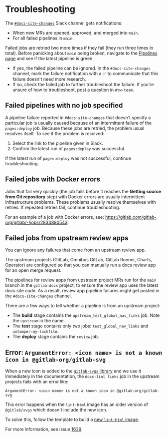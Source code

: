 # Troubleshooting

The [`#docs-site-changes`](https://gitlab.slack.com/archives/C011D3TA610) Slack
channel gets notifications:

- When new MRs are opened, approved, and merged into `main`.
- For all failed pipelines in `main`.

Failed jobs are retried two more times if they fail (they run three times in total).
Before panicking about `main` being broken, navigate to the
[Pipelines page](https://gitlab.com/gitlab-org/gitlab-docs/-/pipelines) and see if
the latest pipeline is green.

- If yes, the failed pipeline can be ignored. In the `#docs-site-changes` channel,
  mark the failure notification with a ✅ to communicate that this failure doesn't
  need more research.
- If no, check the failed job to further troubleshoot the failure. If you're
  unsure of how to troubleshoot, post a question in `#tw-team`.

## Failed pipelines with no job specified

A pipeline failure reported in `#docs-site-changes` that doesn't specify a
particular job is usually caused because of an intermittent failure of the
`pages:deploy` job. Because these jobs are retried, the problem usual resolves
itself. To see if the problem is resolved:

1. Select the link to the pipeline given in Slack.
1. Confirm the latest run of `pages:deploy` was successful.

If the latest run of `pages:deploy` was not successful, continue troubleshooting.

## Failed jobs with Docker errors

Jobs that fail very quickly (the job fails before it reaches the **Getting source from Git repository** step)
with Docker errors are usually intermittent infrastructure problems. These problems usually
resolve themselves with retries. If repeated retries fail, continue troubleshooting.

For an example of a job with Docker errors, see: <https://gitlab.com/gitlab-org/gitlab/-/jobs/2834890543>.

## Failed jobs from upstream review apps

You can ignore any failures that come from an upstream review app.

The upstream projects (GitLab, Omnibus GitLab, GitLab Runner, Charts, Operator)
are configured so that you can manually run a docs review app for an open merge request.

The pipelines for review apps from upstream project MRs run for the `main` branch in the `gitlab-docs` project,
to ensure the review app uses the latest docs site code.
As a result, review app pipeline failures might get posted in the `#docs-site-changes` channel.

There are a few ways to tell whether a pipeline is from an upstream project:

- The **build** stage contains the `upstream_test_global_nav_links` job. Note the
  `upstream` in the name.
- The **test** stage contains only two jobs: `test_global_nav_links` and
  `untamper-my-lockfile`.
- The **deploy** stage contains the `review` job.

## Error: `ArgumentError: <icon name> is not a known icon in @gitlab-org/gitlab-svg`

When a new icon is added to the [`gitlab-svgs` library](https://gitlab.com/gitlab-org/gitlab-svgs)
and we use it immediately in the documentation, the `docs-lint links` job
in the upstream projects fails with an error like:

```plaintext
ArgumentError: <icon name> is not a known icon in @gitlab-org/gitlab-svg
```

This error happens when the `lint-html` image has an older version of `@gitlab/svgs`
which doesn't include the new icon.

To solve this, follow the template to build a
[new `lint-html` image](https://gitlab.com/gitlab-org/gitlab/-/issues/new?issuable_template=html-lint-image-new-version&issue[title]=Upgrade%20the%20lint-html%20Docker%20image).

For more information, see issue [1639](https://gitlab.com/gitlab-org/gitlab-docs/-/issues/1639).
